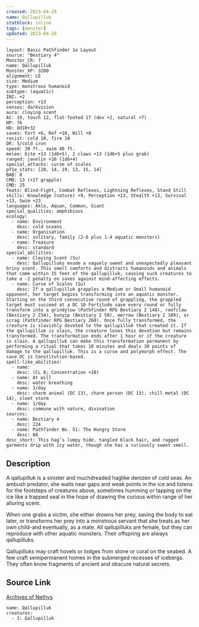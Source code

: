 ```yaml
---
created: 2023-04-28
name: Qallupilluk
statblock: inline
tags: [monster]
updated: 2023-04-28
---
```

```statblock
layout: Basic Pathfinder 1e Layout
source: "Bestiary 4"
Monster_CR: 7
name: Qallupilluk
Monster_XP: 3200
alignment: LE
size: Medium
type: monstrous humanoid
subtype: (aquatic)
INI: +2
perception: +13
senses: darkvision
aura: cloying scent
AC: 19, touch 12, flat-footed 17 (dex +2, natural +7)
HP: 76
HD: 8d10+32
saves: Fort +6, Ref +10, Will +8
resist: cold 10, fire 10
DR: 5/cold iron
speed: 30 ft., swim 40 ft.
melee: bite +13 (1d6+5), 2 claws +13 (1d6+5 plus grab)
ranged: javelin +10 (1d6+4)
special_attacks: curse of scales
pf1e_stats: [20, 14, 19, 13, 15, 14]
BAB: 8
CMB: 13 (+17 grapple)
CMD: 25
feats: Blind-Fight, Combat Reflexes, Lightning Reflexes, Stand Still
skills: Knowledge (nature) +9, Perception +13, Stealth +13, Survival +13, Swim +23
languages: Aklo, Aquan, Common, Giant
special_qualities: amphibious
ecology:
  - name: Environment
    desc: cold oceans
  - name: Organisation
    desc: solitary, family (2-6 plus 1-4 aquatic monsters)
  - name: Treasure
    desc: standard
special_abilities:
  - name: Cloying Scent (Su)
    desc: Qallupilluks exude a vaguely sweet and unexpectedly pleasant briny scent. This smell comforts and distracts humanoids and animals that come within 15 feet of the qallupilluk, causing such creatures to take a -2 penalty on saves against mind-affecting effects.
  - name: Curse of Scales (Su)
    desc: If a qallupilluk grapples a Medium or Small humanoid opponent, her target begins transforming into an aquatic monster. Starting on the third consecutive round of grappling, the grappled target must succeed at a DC 18 Fortitude save every round or fully transform into a grindylow (Pathfinder RPG Bestiary 2 148), reefclaw (Bestiary 2 234), bunyip (Bestiary 2 50), merrow (Bestiary 2 189), or scrag (Pathfinder RPG Bestiary 268). Once fully transformed, the creature is slavishly devoted to the qallupilluk that created it. If the qallupilluk is slain, the creature loses this devotion but remains transformed. The transformation ends after 1 hour or if the creature is slain. A qallupilluk can make this transformation permanent by performing a ritual that takes 10 minutes and deals 30 points of damage to the qallupilluk. This is a curse and polymorph effect. The save DC is Constitution-based.
spell-like_abilities:
  - name:
    desc: (CL 8; Concentration +10)
  - name: At will
    desc: water breathing
  - name: 3/day
    desc: charm animal (DC 13), charm person (DC 13), chill metal (DC 14), sleet storm
  - name: 1/day
    desc: commune with nature, divination
sources:
  - name: Bestiary 4
    desc: 224
  - name: Pathfinder No. 51: The Hungry Storm
    desc: 88
desc_short: This hag’s lumpy hide, tangled black hair, and ragged garments drip with icy water, though she has a curiously sweet smell.
```
## Description
A qallupilluk is a sinister and muchdreaded haglike denizen of cold seas. An ambush predator, she waits near gaps and weak points in the ice and listens for the footsteps of creatures above, sometimes humming or tapping on the ice like a trapped seal in the hope of drawing the curious within range of her alluring scent.

When one grabs a victim, she either drowns her prey, saving the body to eat later, or transforms her prey into a monstrous servant that she treats as her own child-and eventually, as a mate. All qallupilluks are female, but they can reproduce with other aquatic monsters. Their offspring are always qallupilluks.

Qallupilluks may craft hovels or lodges from stone or coral on the seabed. A few craft semipermanent homes in the submerged recesses of icebergs. They often know fragments of ancient and obscure natural secrets.
## Source Link
[Archives of Nethys](https://aonprd.com/MonsterDisplay.aspx?ItemName=Qallupilluk)
```encounter-table
name: Qallupilluk
creatures:
  - 1: Qallupilluk
```
